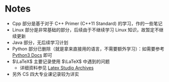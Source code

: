 # Notes

* Cpp 部分是基于对于 C++ Primer (C++11 Standard) 的学习，作的一些笔记
* Linux 部分是非常基础的部分，后续由于不继续学习 Linux 知识，故暂定不继续更新
* Java 部分，无后续学习计划
* Python 部分已删除（就是拿来直接用的语言，不需要额外学习）：如需要参考 [Python3 Docs](https://docs.python.org/3/) 即可
* $\LaTeX$ 主要记录使用 $\LaTeX$ 中遇到的问题
  * 详细资料参见 [Latex Studio Archives](https://www.latexstudio.net/archives/51802.html)
* 另外 CS 四大专业课记录较为详实